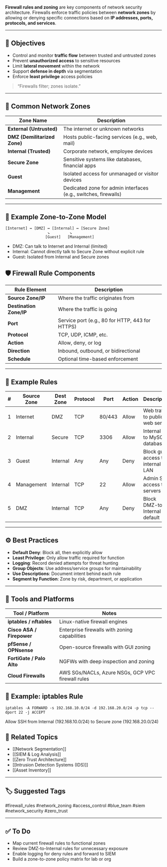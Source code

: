 **Firewall rules and zoning** are key components of network security architecture. Firewalls enforce traffic policies between **network zones** by allowing or denying specific connections based on **IP addresses, ports, protocols, and services**.

---

## 🎯 Objectives

- Control and monitor **traffic flow** between trusted and untrusted zones
- Prevent **unauthorized access** to sensitive resources
- Limit **lateral movement** within the network
- Support **defense in depth** via segmentation
- Enforce **least privilege** access policies

> “Firewalls filter; zones isolate.”

---

## 🧱 Common Network Zones

| Zone Name     | Description                                                |
|---------------|------------------------------------------------------------|
| **External (Untrusted)** | The internet or unknown networks                 |
| **DMZ (Demilitarized Zone)** | Hosts public-facing services (e.g., web, mail) |
| **Internal (Trusted)** | Corporate network, employee devices                |
| **Secure Zone** | Sensitive systems like databases, financial apps          |
| **Guest**     | Isolated access for unmanaged or visitor devices           |
| **Management**| Dedicated zone for admin interfaces (e.g., switches, firewalls) |

---

## 🧩 Example Zone-to-Zone Model

```text
[Internet] ↔ [DMZ] ↔ [Internal] ↔ [Secure Zone]
                   ↘         ↘
                  [Guest]   [Management]
```

- DMZ: Can talk to Internet and Internal (limited)
- Internal: Cannot directly talk to Secure Zone without explicit rule
- Guest: Isolated from Internal and Secure zones

## 🛡 Firewall Rule Components

|Rule Element|Description|
|---|---|
|**Source Zone/IP**|Where the traffic originates from|
|**Destination Zone/IP**|Where the traffic is going|
|**Port**|Service port (e.g., 80 for HTTP, 443 for HTTPS)|
|**Protocol**|TCP, UDP, ICMP, etc.|
|**Action**|Allow, deny, or log|
|**Direction**|Inbound, outbound, or bidirectional|
|**Schedule**|Optional time-based enforcement|

---

## 🧪 Example Rules

|#|Source Zone|Dest Zone|Protocol|Port|Action|Description|
|---|---|---|---|---|---|---|
|1|Internet|DMZ|TCP|80/443|Allow|Web traffic to public web server|
|2|Internal|Secure|TCP|3306|Allow|Internal app to MySQL database|
|3|Guest|Internal|Any|Any|Deny|Block guest access to internal LAN|
|4|Management|Internal|TCP|22|Allow|Admin SSH access to servers|
|5|DMZ|Internal|TCP|Any|Deny|Block DMZ-to-Internal by default|

---

## ⚙️ Best Practices

- **Default Deny**: Block all, then explicitly allow
- **Least Privilege**: Only allow traffic required for function
- **Logging**: Record denied attempts for threat hunting
- **Group Objects**: Use address/service groups for maintainability
- **Use Descriptions**: Document intent behind each rule
- **Segment by Function**: Zone by risk, department, or application

---

## 🔧 Tools and Platforms

|Tool / Platform|Notes|
|---|---|
|**iptables / nftables**|Linux-native firewall engines|
|**Cisco ASA / Firepower**|Enterprise firewalls with zoning capabilities|
|**pfSense / OPNsense**|Open-source firewalls with GUI zoning|
|**FortiGate / Palo Alto**|NGFWs with deep inspection and zoning|
|**Cloud Firewalls**|AWS SGs/NACLs, Azure NSGs, GCP VPC firewall rules|
## 📘 Example: iptables Rule
```
iptables -A FORWARD -s 192.168.10.0/24 -d 192.168.20.0/24 -p tcp --dport 22 -j ACCEPT
```
Allow SSH from Internal (192.168.10.0/24) to Secure zone (192.168.20.0/24)

## 🔗 Related Topics

- [[Network Segmentation]]
- [[SIEM & Log Analysis]]
- [[Zero Trust Architecture]]
- [[Intrusion Detection Systems (IDS)]]
- [[Asset Inventory]]

---

## 🏷 Suggested Tags

#firewall_rules #network_zoning #access_control #blue_team #siem #network_security #zero_trust

---

## ✅ To Do

-  Map current firewall rules to functional zones
-  Review DMZ-to-Internal rules for unnecessary exposure
-  Enable logging for deny rules and forward to SIEM
-  Build a zone-to-zone policy matrix for lab or org
